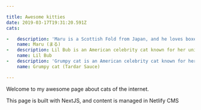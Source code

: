 ```yaml
---

title: Awesome kitties
date: 2019-03-17T19:31:20.591Z
cats:

-   description: 'Maru is a Scottish Fold from Japan, and he loves boxes.'
    name: Maru (まる)
-   description: Lil Bub is an American celebrity cat known for her unique appearance.
    name: Lil Bub
-   description: 'Grumpy cat is an American celebrity cat known for her grumpy appearance.'
    name: Grumpy cat (Tardar Sauce)

---
```


Welcome to my awesome page about cats of the internet.

This page is built with NextJS, and content is managed in Netlify CMS

